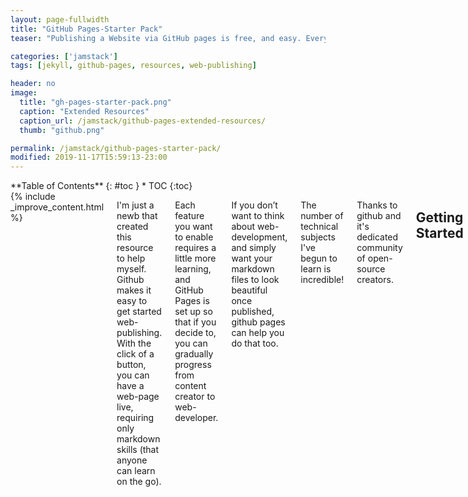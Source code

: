 ```yaml
---
layout: page-fullwidth
title: "GitHub Pages-Starter Pack"
teaser: "Publishing a Website via GitHub pages is free, and easy. Everything you need to get going in one place + extended resources."

categories: ['jamstack']
tags: [jekyll, github-pages, resources, web-publishing]

header: no
image: 
  title: "gh-pages-starter-pack.png"
  caption: "Extended Resources"
  caption_url: /jamstack/github-pages-extended-resources/
  thumb: "github.png"

permalink: /jamstack/github-pages-starter-pack/
modified: 2019-11-17T15:59:13-23:00
---
```

<div class="row">
<div class="medium-4 medium-push-8 columns" markdown="1">
<div class="panel radius" markdown="1">
**Table of Contents**
{: #toc }
*  TOC
{:toc}
</div>
</div><!-- /.medium-4.columns -->



<div class="medium-8 medium-pull-4 columns" markdown="1">
{% include _improve_content.html %}

I'm just a newb that created this resource to help myself. Github makes it easy to get started web-publishing. With the click of a button, you can have a web-page live, requiring only markdown skills (that anyone can learn on the go).

Each feature you want to enable requires a little more learning, and GitHub Pages is set up so that if you decide to, you can gradually progress from content creator to web-developer. 

If you don’t want to think about web-development, and simply want your markdown files to look beautiful once published, github pages can help you do that too.

The number of technical subjects I've begun to learn is incredible!

Thanks to github and it's dedicated community of open-source creators.

## Getting Started

The simplest way to use pages is to choose one of the [official GitHub pages themes](https://pages.github.com/themes/). Just go into your repository settings:

![](https://i.imgur.com/sw4Iann.png)

All you really need to do is select a branch and it will begin publishing your repository. Then choose a method to publish.

The first repository for your web-page must be named like so: `username.github.io`. For example, the repository for my personal page is called `infominer33.github.io`.  Simply create a new repository, and if your github username is `@awesomesauce` then you would create a new directory named `awesomesauce.github.io`.

Every other repository you own can also be made into its own web-page, that will published off of your user page, with the same name following your domain. So if you have a repository called, `/Dynomite` and you go into settings select pages to publish from the master branch, then that page will be found at `https://awesomesauce.github.io/Dynomite`.

so [github.com/didecentral/didecentral.github.io](https://github.com/didecentral/didecentral.github.io) is published at [decentralized-id.com](https://decentralized-id.com), because I have a custom domain. But it can still be found at, [infominer33.github.io/DIDecentralized](https://decentralized-id.com).

* [Github Pages Community Forum](https://github.community/t5/GitHub-Pages/bd-p/pages)
* [https://pages.github.com/versions/](https://pages.github.com/versions/) - These plugins can be used via gh-pages.
* [Configuring a Publishing Source for GitHub Pages](https://help.github.com/en/articles/configuring-a-publishing-source-for-github-pages)
* [help.github.com - User, Organization, and Project Pages](https://help.github.com/en/articles/user-organization-and-project-pages)
* [http://ragupappu.com/2015/04/22/setup-website-using-github-pages-and-jekyll/](http://ragupappu.com/2015/04/22/setup-website-using-github-pages-and-jekyll/)
* [Setting up You GitHub Pages Site Locally with Jekyll](https://help.github.com/en/articles/setting-up-your-github-pages-site-locally-with-jekyll)
  * [-- Local development with GitHub Pages](https://github.community/t5/Support-Protips/Getting-started-with-GitHub-Pages-Part-3-Local-development-with/ba-p/2292)
* [Getting started with GitHub Pages: Part 4 -- Customizing your Pages site](https://github.community/t5/Support-Protips/Getting-started-with-GitHub-Pages-Part-4-Customizing-your-Pages/ba-p/4058)
* [Clearing Up Confusion around Baseurl](https://byparker.com/blog/2014/clearing-up-confusion-around-baseurl/)

### GitHub Supported

Those basic github themes are mostly for developers who want a page to put up for a software project, or anyone who just wants a basic blog to get started. This way, you could get started writing blogs immediately, and learn the basics. Later, it's easy to bring those old posts to a new theme.

[GitHub Pages Supports](https://pages.github.com/themes/) the following gem themes:

* [Architect](https://github.com/pages-themes/architect)
* [Cayman](https://github.com/pages-themes/cayman)
* [Dinky](https://github.com/pages-themes/dinky)
* [Hacker](https://github.com/pages-themes/hacker)
* [Leap day](https://github.com/pages-themes/leap-day)
* [Merlot](https://github.com/pages-themes/merlot)
* [Midnight](https://github.com/pages-themes/midnight)
* [Minima](https://github.com/jekyll/minima)
* [Minimal](https://github.com/pages-themes/minimal)
* [Modernist](https://github.com/pages-themes/modernist)
* [Slate](https://github.com/pages-themes/slate)
* [Tactile](https://github.com/pages-themes/tactile)
* [Time machine](https://github.com/pages-themes/time-machine)



### Gem Based Themes

Gem files are ruby packages that contain all of the files necessary for building your site, and keep your repository directory un-cluttered. Then, if you want to change a file that's in the gem, you just create the directory and pur the file where it goes, and configure as you wish. 

* [planetjekyll/awesome-jekyll-themes](https://github.com/planetjekyll/awesome-jekyll-themes)

You can use any gem based theme that you want. However, *GitHub* won't build those for you.

You must build them locally, and tell jekyll to build to the `docs` directory, which you may have noticed as an option in your repository settings, and github will publish that directory. However, for user or organization pages, you can only publish from the master directory.

So this will only work for projects other than your homepage, or your organizations homepage.

Simply add the following line to your `_config.yml`

```yml
destination: docs
```

Then add the gem and the source, also add any plugins you are using, such as in this example:

```
source 'https://rubygems.org'
gem "minimal-mistakes-jekyll"

gem "jekyll-paginate"
gem "jekyll-sitemap"
gem "jekyll-gist"
gem "jekyll-feed"
gem "jemoji"
gem "jekyll-include-cache"
```

then from the root of your project directory, on your local command-line:

`bundle install`
`bundle exec jekyll serve`

And you can view your updates to the project locally, before sending them over to github.

Even if you don't use this install method, you should use the same steps to build locally, regardless.

* [bundler.io](https://bundler.io/)
* [Adding a Gem to your Gemfile - help.github.com](https://help.github.com/en/articles/adding-a-jekyll-theme-to-your-github-pages-site#adding-your-theme-as-a-gem-to-your-gemfile)

### Remote Themes

This makes it simpler to keep your source files up to date. However, it is slower than using gems to build locally
  
* [github.blog/2017-11-29-use-any-theme-with-github-pages/](https://github.blog/2017-11-29-use-any-theme-with-github-pages/)
* [Jekyll Remote Theme](https://github.com/benbalter/jekyll-remote-theme)
    
```
plugins:
  - jekyll-remote-theme

remote_theme: benbalter/retlab
```

Essentially, if you're just editing files on github, you should just add those lines to your _config.yml along w an index file and Jekyll should build your site.


### Classic Themes

These classic themes are just files and folders, everything where you can see it (and should be forkable to create working websites).

* [drjekyllthemes.github.io](https://drjekyllthemes.github.io) (classic 'files and folders')
* [ChristopherA/simplest-github-page](https://github.com/ChristopherA/simplest-github-page)
* [prose/starter](https://github.com/prose/starter)
* [kinlane/beforeeighteen](https://github.com/kinlane/beforeeighteen) (template for presentation style pages.)

## Jekyll

![](https://web-work.tools/images/gh-jekyll.png)

* [Jekyll README](https://github.com/jekyll/jekyll/blob/master/README.markdown)
* [planetjekyll](https://github.com/planetjekyll)
  * [planetjekyll/awesome-jekyll](https://github.com/planetjekyll/awesome-jekyll)
* [Jekyll - Cheat Sheet](https://devhints.io/jekyll)
* [Jekyll Community Forum](http://talk.jekyllrb.com/)
* [Jekyll - Pagination Docs](https://jekyllrb.com/docs/pagination/)
* [Jekyll - Navigation Tutorial](https://jekyllrb.com/tutorials/navigation/)
* [https://wiredcraft.com/blog/make-jekyll-fast](https://wiredcraft.com/blog/make-jekyll-fast)
* [Jekyll - Static Site Generator | Tutorial](https://www.youtube.com/playlist?list=PLLAZ4kZ9dFpOPV5C5Ay0pHaa0RJFhcmcB) (youtube playlist from 2017), I can't guarantee everything will be perfectly up to date.
* [Run a Specific Version of Bundler](https://makandracards.com/makandra/9741-run-specific-version-of-bundler)
  * Can get older themes to work if you use the right verion of bundler (found in gemfile.lock).
* [benbalter/jekyll-style-guide](https://github.com/benbalter/jekyll-style-guide)

### Jekyll Themes

I'll say now, if you are new to web-development, best to start off trying out a few of the [official GitHub Pages Themes](https://pages.github.com/themes/). 

Once installed, I cloned those repos locally so its easier to see how everything works. Then, if I want to configure a file that's not in my repository, I have a copy nearby. You can grab the `_layouts/default.html`, put it in your repo, and get a feel for how configuring that template shapes your entire site. But then you configure individual pages, and categories, perhaphs, to display differently. 

* [planetjekyll/awesome-jekyll-themes](https://github.com/planetjekyll/awesome-jekyll-themes) (gem-based)
* [themes.jekyllrc.org](http://themes.jekyllrc.org/)
* [Jekyll Theme Showcase](http://talk.jekyllrb.com/t/jekyll-theme-showcase-share-your-jekyll-themes/1382)
* [techgaun.github.io/active-forks](https://techgaun.github.io/active-forks) - Find active forks of your favorite GitHub repos.

The problem is that all of these websites are not exactly up to date. Many of the themes listed above were written for older versions of Jekyll. 

Choosing a theme is very personal to your needs, also.

### Found Themes

I'm keeping track of themes that catch my eye:

* [Type on Strap](https://sylhare.github.io/Type-on-Strap/) - [Source](https://github.com/sylhare/Type-on-Strap)
* [Beautiful Jekyll](http://deanattali.com/beautiful-jekyll) - [Source](https://github.com/daattali/beautiful-jekyll)
* [Feeling Responsive](http://phlow.github.io/feeling-responsive/) - [Source](https://github.com/Phlow/feeling-responsive)
* [Just the Docs](https://pmarsceill.github.io/just-the-docs/)
* [Documentation Theme Jekyll](https://idratherbewriting.com/documentation-theme-jekyll)
* [projectpages.github.io/project-pages/](https://projectpages.github.io/project-pages/)
  * [project-pages/wiki](https://github.com/projectpages/project-pages/wiki)
* [bradleytaunt/lightspeed](https://github.com/bradleytaunt/lightspeed)
* [era.yayd.in/jekyll-bulma/](https://era.yayd.in/jekyll-bulma/)
* [https://ndrewtl.github.io/airspace-jekyll/](https://ndrewtl.github.io/airspace-jekyll/)
  * [ndrewtl/airspace-jekyll/](https://github.com/ndrewtl/airspace-jekyll/)
* [github/personal-website](https://github.com/github/personal-website)
  > Code that'll help you kickstart a personal website that showcases your work as a software developer.
  ![](https://imgur.com/7UjPtdAl.png)
* [polyglot.untra.io](https://polyglot.untra.io/) - multi-lingual publishing.


### Hydejack

![](https://i.imgur.com/3ZY5FI7.png)

* [/hydecorp/hydejack-starter-kit](https://github.com/hydecorp/hydejack-starter-kit)
* [/hydecorp/hydejack-starter-kit](https://github.com/qwtel/hydejack-starter-kit)
* [Hydejack Documentation.pdf](http://nickengmann.com/Documentation.pdf)
* [Hydejack Advanced](https://github.com/hydecorp/hydejack/blob/master/docs/advanced.md)


### Minimal Mistakes

When I was first looking for a jekyll theme, it seemed I couldn't get away from this theme in google search results. No wonder, it's stable, creates gorgeous sites right out the box, and has every feature you could want, as a beginner. I see plenty of professional sites built with it, tho I don't always even realize right away.

Not only that, it has **excellent** documentation! You can find pretty much everything you need to run Minimal Mistakes in the Quickstart Guide, Sample Posts and Collections, along with their corresponding files on Github.

* [minimal-mistakes/docs/quick-start-guide](https://mmistakes.github.io/minimal-mistakes/docs/quick-start-guide/)
* [Sample Posts](https://mmistakes.github.io/minimal-mistakes/year-archive/)
* [Sample Collections](https://mmistakes.github.io/minimal-mistakes/collection-archive/)
* [mmistakes/minimal-mistakes](https://github.com/mmistakes/minimal-mistakes)
  ![](https://i.imgur.com/Ua8hFx8.png)
    * [Minimal Mistakes remote theme starter](https://github.com/mmistakes/mm-github-pages-starter)
    * [mmistakes/minimal-mistakes-algolia-search](https://github.com/mmistakes/minimal-mistakes-algolia-search) - reference if you have problems enabling search.
* [mmistakes/jekyll-theme-unit-test](https://github.com/mmistakes/jekyll-theme-unit-test)
* [Minimal Mistakes Navigation Examples](https://github.com/mmistakes/minimal-mistakes/blob/master/docs/_data/navigation.yml)
* [Minimal Mistakes - Post Archive with Feature Rows](https://mmistakes.github.io/minimal-mistakes/post-archive-feature-rows/) [[source]](https://github.com/mmistakes/minimal-mistakes/blob/master/docs/_pages/post-archive-feature-rows.html)
* [minimal-mistakes/markup-syntax-highlighting/](https://mmistakes.github.io/minimal-mistakes/markup-syntax-highlighting/)

### Other themes by [@mmistakes](https://github.com/mmistakes):

I've just listed what repositories most fit my use cases, you might want to browse through his [github portfolio](https://github.com/mmistakes), yourself.

* [So Simple Theme](https://mmistakes.github.io/so-simple-theme/) - [Source](https://github.com/mmistakes/so-simple-theme)
* [Basically Basic](https://mmistakes.github.io/jekyll-theme-basically-basic/) - [source](https://github.com/mmistakes/jekyll-theme-basically-basic) - [with algolia](https://github.com/mmistakes/jekyll-theme-basically-basic-algolia-search)
* [Skinny Bones](https://mmistakes.github.io/skinny-bones-jekyll/) - [source](https://github.com/mmistakes/skinny-bones-jekyll)
* [Hpstr](https://mmistakes.github.io/hpstr-jekyll-theme/) - [source](https://github.com/mmistakes/hpstr-jekyll-theme)

## Setup
**Create an index.md**

Although pages will build an index.html from your readme.md, pages will not behave as expected if you try to do any configuration or additional optimization with only readme.md.

in that index.md you need to include front matter:

```
---
layout: default
---
```

There is a plugin that will builds index files from all the readme.md files of your repository.. but it has trouble creating an index.html from your repositories primary README.md.


### Front Matter

* [Front Matter](https://jekyllrb.com/docs/front-matter/)
* [YAML front matter in Jekyll](http://simpleprimate.com/blog/front-matter)
* [YAML tutorial in the context of Jekyll](https://idratherbewriting.com/documentation-theme-jekyll/mydoc_yaml_tutorial)


### Layouts

Layouts are preconfigured page templates. When I started, it was too much to think about layouts, and I would use "single" and "page". Now that I am using blog posts.. (because they populate your RSS feed, and increases their portability) I'm also using the Home layout:

![](https://imgur.com/ikX9wF6l.png)

* [https://jekyllrb.com/docs/step-by-step/04-layouts/](https://jekyllrb.com/docs/step-by-step/04-layouts/)
* [documentation-theme-jekyll/tag_special_layouts.html](https://idratherbewriting.com/documentation-theme-jekyll/tag_special_layouts.html)

### Collections 
* [https://jekyllrb.com/docs/collections/](https://jekyllrb.com/docs/collections/)
* [http://stories.upthebuzzard.com/jekyll_notes/](http://stories.upthebuzzard.com/jekyll_notes/)
  * [using-jekyll-collections.html](http://stories.upthebuzzard.com/jekyll_notes/2017-02-15-using-jekyll-collections.html)
  * [prev-and-next-within-a-jekyll-collection.html](http://stories.upthebuzzard.com/jekyll_notes/2017-02-19-prev-and-next-within-a-jekyll-collection.html)
  * [sort-order-of-jekyll-collections.html](http://stories.upthebuzzard.com/jekyll_notes/2017-02-19-sort-order-of-jekyll-collections.html)
  * [accessing-jekyll-collection-details-from-a-post.html](http://stories.upthebuzzard.com/jekyll_notes/2017-02-19-accessing-jekyll-collection-details-from-a-post.html)

### Plugins
* [jekyllrb.com/docs/plugins/installation/](https://jekyllrb.com/docs/plugins/installation/)
* [planetjekyll/awesome-jekyll-plugins](https://github.com/planetjekyll/awesome-jekyll-plugins)
* [Jekyll-Target-Blank](https://keith-mifsud.me/projects/jekyll-target-blank)
* [https://github.com/jekyll/jekyll-mentions/](https://github.com/jekyll/jekyll-mentions/)
* [Github Flavored Emoji for Jekyll](https://github.com/jekyll/jemoji)
* [Adding Jekyll Plugins to a GitHub Pages Site - help.github.com](https://help.github.com/en/articles/adding-jekyll-plugins-to-a-github-pages-site)
* [Creating Custom 404 page](https://help.github.com/en/articles/creating-a-custom-404-page-for-your-github-pages-site)
* [Implemented the "Edit this page" feature. jekyll#3495](https://github.com/delftswa2014/jekyll/commit/e109555aa0533148c53200e63d1e60a3acf67e74)
* [Jekyll Redirect Plugin](https://help.github.com/en/articles/redirects-on-github-pages)

Use `redirect_from: internal/url` to change the location you are publishing, but keep old links.
Use `redirect_to: https://external.url` to send visitors somewhere else (perhaps you want it to live on another site, but not lose your valuable links :)
{: .notice }

### Domains

Namecheap supports BTC purchases, so I'm including their github how-to here. If you know of other crypto-friendly domain providers, lmk in the issues.

* [https://help.github.com/en/articles/using-a-custom-domain-with-github-pages](https://help.github.com/en/articles/using-a-custom-domain-with-github-pages)
* [Using Custom Domain for Github Pages](https://medium.com/@hossainkhan/using-custom-domain-for-github-pages-86b303d3918a)
* [namecheap.com - how-do-i-link-my-domain-to-github-pages](https://www.namecheap.com/support/knowledgebase/article.aspx/9645/2208/how-do-i-link-my-domain-to-github-pages)

